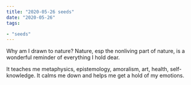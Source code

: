 ```yaml
---
title: "2020-05-26 seeds"
date: "2020-05-26"
tags:

- "seeds"
---
```


Why am I drawn to nature? Nature, esp the nonliving part of nature, is a wonderful reminder of everything I hold dear.

It teaches me metaphysics, epistemology, amoralism, art, health, self-knowledge. It calms me down and helps me get a hold of my emotions.